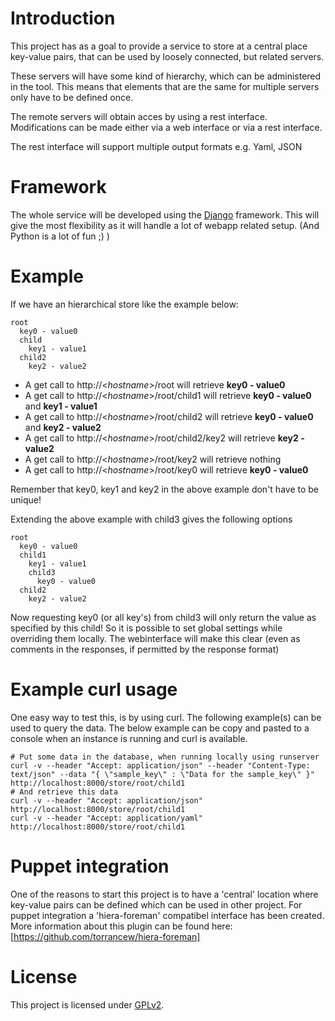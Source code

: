 # Introduction
This project has as a goal to provide a service to store at a central place key-value pairs, that can be used by loosely connected, but related servers.

These servers will have some kind of hierarchy, which can be administered in the tool. This means that elements that are the same for multiple servers only have to be defined once.

The remote servers will obtain acces by using a rest interface. Modifications can be made either via a web interface or via a rest interface.

The rest interface will support multiple output formats e.g. Yaml, JSON

# Framework
The whole service will be developed using the [Django] framework. This will give the most flexibility as it will handle a lot of webapp related setup. (And Python is a lot of fun ;) )

# Example
If we have an hierarchical store like the example below:

    root
      key0 - value0
      child
        key1 - value1
      child2
        key2 - value2
        
* A get call to http://<_hostname_>/root will retrieve **key0 - value0**
* A get call to http://<_hostname_>/root/child1 will retrieve **key0 - value0** and **key1 - value1**
* A get call to http://<_hostname_>/root/child2 will retrieve **key0 - value0** and **key2 - value2**
* A get call to http://<_hostname_>/root/child2/key2 will retrieve **key2 - value2**
* A get call to http://<_hostname_>/root/key2 will retrieve nothing
* A get call to http://<_hostname_>/root/key0 will retrieve **key0 - value0**

Remember that key0, key1 and key2 in the above example don't have to be unique!

Extending the above example with child3 gives the following options


    root
      key0 - value0
      child1
        key1 - value1
        child3
          key0 - value0
      child2
        key2 - value2

Now requesting key0 (or all key's) from child3 will only return the value as specified by this child! So it is possible to set global settings while overriding them locally.
The webinterface will make this clear (even as comments in the responses, if permitted by the response format)

# Example curl usage
One easy way to test this, is by using curl. The following example(s) can be used to query the data. The below example can be copy and pasted to a console when an instance is running and curl is available.

	# Put some data in the database, when running locally using runserver
	curl -v --header "Accept: application/json" --header "Content-Type: text/json" --data "{ \"sample_key\" : \"Data for the sample_key\" }" http://localhost:8000/store/root/child1
    # And retrieve this data
    curl -v --header "Accept: application/json" http://localhost:8000/store/root/child1
    curl -v --header "Accept: application/yaml" http://localhost:8000/store/root/child1

# Puppet integration
One of the reasons to start this project is to have a 'central' location where key-value pairs can be defined which can be used in other project.
For puppet integration a 'hiera-foreman' compatibel interface has been created. More information about this plugin can be found here: [https://github.com/torrancew/hiera-foreman]

# License
This project is licensed under [GPLv2].

[Django]: https://www.djangoproject.com 
[GPLv2]: http://www.gnu.org/licenses/old-licenses/gpl-2.0.txt
[https://github.com/torrancew/hiera-foreman]: https://github.com/torrancew/hiera-foreman